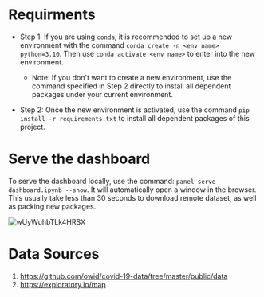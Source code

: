 # Requirments

* Step 1: If you are using `conda`, it is recommended to set up a new environment with the command `conda create -n <env name> python=3.10`. Then use `conda activate <env name>` to enter into the new environment. 

    * Note: If you don't want to create a new environment, use the command specified in Step 2 directly to install all dependent packages under your current environment.

* Step 2: Once the new environment is activated, use the command `pip install -r requirements.txt` to install all dependent packages of this project. 


# Serve the dashboard

To serve the dashboard locally, use the command: `panel serve dashboard.ipynb --show`. It will automatically open a window in the browser. This usually take less than 30 seconds to download remote dataset, as well as packing new packages.

![wUyWuhbTLk4HRSX](https://s2.loli.net/2022/11/03/wUyWuhbTLk4HRSX.png)

# Data Sources

1. https://github.com/owid/covid-19-data/tree/master/public/data
2. https://exploratory.io/map
